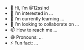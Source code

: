 - 👋 Hi, I’m @12ssind
- 👀 I’m interested in ...
- 🌱 I’m currently learning ...
- 💞️ I’m looking to collaborate on ...
- 📫 How to reach me ...
- 😄 Pronouns: ...
- ⚡ Fun fact: ...

<!---
12ssind/12ssind is a ✨ special ✨ repository because its `README.md` (this file) appears on your GitHub profile.
You can click the Preview link to take a look at your changes.
--->
